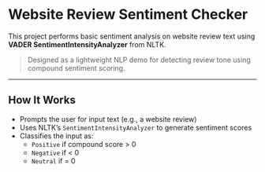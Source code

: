 # Website Review Sentiment Checker

This project performs basic sentiment analysis on website review text using **VADER SentimentIntensityAnalyzer** from NLTK.

> Designed as a lightweight NLP demo for detecting review tone using compound sentiment scoring.

---

##  How It Works

- Prompts the user for input text (e.g., a website review)
- Uses NLTK’s `SentimentIntensityAnalyzer` to generate sentiment scores
- Classifies the input as:
  - `Positive` if compound score > 0
  - `Negative` if < 0
  - `Neutral` if = 0



